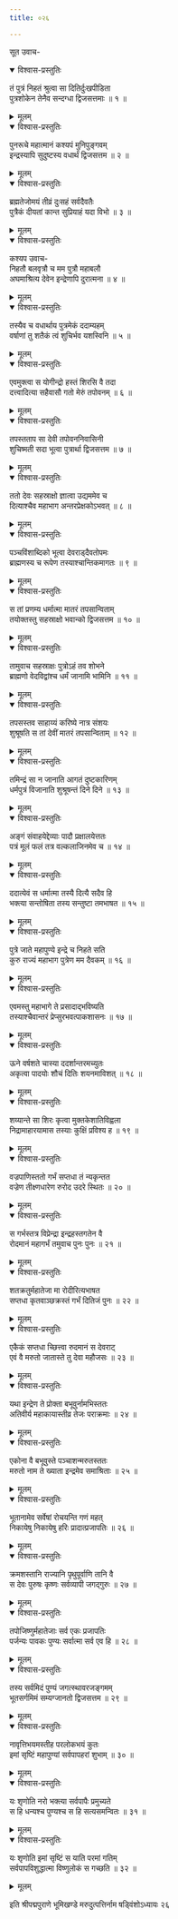 ```yaml
---
title: ०२६

---
```

सूत उवाच-  

<details open><summary>विश्वास-प्रस्तुतिः</summary>

तं पुत्रं निहतं श्रुत्वा सा दितिर्दुःखपीडिता  
पुत्रशोकेन तेनैव सन्दग्धा द्विजसत्तमाः ॥ १ ॥
</details>

<details><summary>मूलम्</summary>

तं पुत्रं निहतं श्रुत्वा सा दितिर्दुःखपीडिता  
पुत्रशोकेन तेनैव सन्दग्धा द्विजसत्तमाः ॥ १ ॥
</details>



<details open><summary>विश्वास-प्रस्तुतिः</summary>

पुनरूचे महात्मानं कश्यपं मुनिपुङ्गवम्  
इन्द्रस्यापि सुदुष्टस्य वधार्थं द्विजसत्तम ॥ २ ॥
</details>

<details><summary>मूलम्</summary>

पुनरूचे महात्मानं कश्यपं मुनिपुङ्गवम्  
इन्द्रस्यापि सुदुष्टस्य वधार्थं द्विजसत्तम ॥ २ ॥
</details>



<details open><summary>विश्वास-प्रस्तुतिः</summary>

ब्रह्मतेजोमयं तीव्रं दुःसहं सर्वदैवतैः  
पुत्रैकं दीयतां कान्त सुप्रियाहं यदा विभो ॥ ३ ॥
</details>

<details><summary>मूलम्</summary>

ब्रह्मतेजोमयं तीव्रं दुःसहं सर्वदैवतैः  
पुत्रैकं दीयतां कान्त सुप्रियाहं यदा विभो ॥ ३ ॥
</details>



<details open><summary>विश्वास-प्रस्तुतिः</summary>

कश्यप उवाच-  
निहतौ बलवृत्रौ च मम पुत्रौ महाबलौ  
अघमाश्रित्य देवेन इन्द्रेणापि दुरात्मना ॥ ४ ॥
</details>

<details><summary>मूलम्</summary>

कश्यप उवाच-  
निहतौ बलवृत्रौ च मम पुत्रौ महाबलौ  
अघमाश्रित्य देवेन इन्द्रेणापि दुरात्मना ॥ ४ ॥
</details>



<details open><summary>विश्वास-प्रस्तुतिः</summary>

तस्यैव च वधार्थाय पुत्रमेकं ददाम्यहम्  
वर्षाणां तु शतैकं त्वं शुचिर्भव यशस्विनि ॥ ५ ॥
</details>

<details><summary>मूलम्</summary>

तस्यैव च वधार्थाय पुत्रमेकं ददाम्यहम्  
वर्षाणां तु शतैकं त्वं शुचिर्भव यशस्विनि ॥ ५ ॥
</details>



<details open><summary>विश्वास-प्रस्तुतिः</summary>

एवमुक्त्वा स योगीन्द्रो हस्तं शिरसि वै तदा  
दत्त्वादित्या सहैवासौ गतो मेरुं तपोवनम् ॥ ६ ॥
</details>

<details><summary>मूलम्</summary>

एवमुक्त्वा स योगीन्द्रो हस्तं शिरसि वै तदा  
दत्त्वादित्या सहैवासौ गतो मेरुं तपोवनम् ॥ ६ ॥
</details>



<details open><summary>विश्वास-प्रस्तुतिः</summary>

तपस्तताप सा देवी तपोवननिवासिनी  
शुचिष्मती सदा भूत्वा पुत्रार्था द्विजसत्तम ॥ ७ ॥
</details>

<details><summary>मूलम्</summary>

तपस्तताप सा देवी तपोवननिवासिनी  
शुचिष्मती सदा भूत्वा पुत्रार्था द्विजसत्तम ॥ ७ ॥
</details>



<details open><summary>विश्वास-प्रस्तुतिः</summary>

ततो देवः सहस्राक्षो ज्ञात्वा उद्यममेव च  
दित्याश्चैव महाभाग अन्तरप्रेक्षकोऽभवत् ॥ ८ ॥
</details>

<details><summary>मूलम्</summary>

ततो देवः सहस्राक्षो ज्ञात्वा उद्यममेव च  
दित्याश्चैव महाभाग अन्तरप्रेक्षकोऽभवत् ॥ ८ ॥
</details>



<details open><summary>विश्वास-प्रस्तुतिः</summary>

पञ्चविंशाब्दिको भूत्वा देवराड्दैवतोपमः  
ब्राह्मणस्य च रूपेण तस्याश्चान्तिकमागतः ॥ ९ ॥
</details>

<details><summary>मूलम्</summary>

पञ्चविंशाब्दिको भूत्वा देवराड्दैवतोपमः  
ब्राह्मणस्य च रूपेण तस्याश्चान्तिकमागतः ॥ ९ ॥
</details>



<details open><summary>विश्वास-प्रस्तुतिः</summary>

स तां प्रणम्य धर्मात्मा मातरं तपसान्विताम्  
तयोक्तस्तु सहस्राक्षो भवान्को द्विजसत्तम ॥ १० ॥
</details>

<details><summary>मूलम्</summary>

स तां प्रणम्य धर्मात्मा मातरं तपसान्विताम्  
तयोक्तस्तु सहस्राक्षो भवान्को द्विजसत्तम ॥ १० ॥
</details>



<details open><summary>विश्वास-प्रस्तुतिः</summary>

तामुवाच सहस्राक्षः पुत्रोऽहं तव शोभने  
ब्राह्मणो वेदविद्वांश्च धर्मं जानामि भामिनि ॥ ११ ॥
</details>

<details><summary>मूलम्</summary>

तामुवाच सहस्राक्षः पुत्रोऽहं तव शोभने  
ब्राह्मणो वेदविद्वांश्च धर्मं जानामि भामिनि ॥ ११ ॥
</details>



<details open><summary>विश्वास-प्रस्तुतिः</summary>

तपसस्तव साहाय्यं करिष्ये नात्र संशयः  
शुश्रूषति स तां देवीं मातरं तपसान्विताम् ॥ १२ ॥
</details>

<details><summary>मूलम्</summary>

तपसस्तव साहाय्यं करिष्ये नात्र संशयः  
शुश्रूषति स तां देवीं मातरं तपसान्विताम् ॥ १२ ॥
</details>



<details open><summary>विश्वास-प्रस्तुतिः</summary>

तमिन्द्रं सा न जानाति आगतं दुष्टकारिणम्  
धर्मपुत्रं विजानाति शुश्रूषन्तं दिने दिने ॥ १३ ॥
</details>

<details><summary>मूलम्</summary>

तमिन्द्रं सा न जानाति आगतं दुष्टकारिणम्  
धर्मपुत्रं विजानाति शुश्रूषन्तं दिने दिने ॥ १३ ॥
</details>



<details open><summary>विश्वास-प्रस्तुतिः</summary>

अङ्गं संवाहयेद्देव्याः पादौ प्रक्षालयेत्ततः  
पत्रं मूलं फलं तत्र वल्कलाजिनमेव च ॥ १४ ॥
</details>

<details><summary>मूलम्</summary>

अङ्गं संवाहयेद्देव्याः पादौ प्रक्षालयेत्ततः  
पत्रं मूलं फलं तत्र वल्कलाजिनमेव च ॥ १४ ॥
</details>



<details open><summary>विश्वास-प्रस्तुतिः</summary>

ददात्येवं स धर्मात्मा तस्यै दित्यै सदैव हि  
भक्त्या सन्तोषिता तस्य सन्तुष्टा तमभाषत ॥ १५ ॥
</details>

<details><summary>मूलम्</summary>

ददात्येवं स धर्मात्मा तस्यै दित्यै सदैव हि  
भक्त्या सन्तोषिता तस्य सन्तुष्टा तमभाषत ॥ १५ ॥
</details>



<details open><summary>विश्वास-प्रस्तुतिः</summary>

पुत्रे जाते महापुण्ये इन्द्रे च निहते सति  
कुरु राज्यं महाभाग पुत्रेण मम दैवकम् ॥ १६ ॥
</details>

<details><summary>मूलम्</summary>

पुत्रे जाते महापुण्ये इन्द्रे च निहते सति  
कुरु राज्यं महाभाग पुत्रेण मम दैवकम् ॥ १६ ॥
</details>



<details open><summary>विश्वास-प्रस्तुतिः</summary>

एवमस्तु महाभागे ते प्रसादाद्भविष्यति  
तस्याश्चैवान्तरं प्रेप्सुरभवत्पाकशासनः ॥ १७ ॥
</details>

<details><summary>मूलम्</summary>

एवमस्तु महाभागे ते प्रसादाद्भविष्यति  
तस्याश्चैवान्तरं प्रेप्सुरभवत्पाकशासनः ॥ १७ ॥
</details>



<details open><summary>विश्वास-प्रस्तुतिः</summary>

ऊने वर्षशते चास्या ददर्शान्तरमच्युतः  
अकृत्वा पादयोः शौचं दितिः शयनमाविशत् ॥ १८ ॥
</details>

<details><summary>मूलम्</summary>

ऊने वर्षशते चास्या ददर्शान्तरमच्युतः  
अकृत्वा पादयोः शौचं दितिः शयनमाविशत् ॥ १८ ॥
</details>



<details open><summary>विश्वास-प्रस्तुतिः</summary>

शय्यान्ते सा शिरः कृत्वा मुक्तकेशातिविह्वला  
निद्रामाहारयामास तस्याः कुक्षिं प्रविश्य ह ॥ १९ ॥
</details>

<details><summary>मूलम्</summary>

शय्यान्ते सा शिरः कृत्वा मुक्तकेशातिविह्वला  
निद्रामाहारयामास तस्याः कुक्षिं प्रविश्य ह ॥ १९ ॥
</details>



<details open><summary>विश्वास-प्रस्तुतिः</summary>

वज्रपाणिस्ततो गर्भं सप्तधा तं न्यकृन्तत  
वज्रेण तीक्ष्णधारेण रुरोद उदरे स्थितः ॥ २० ॥
</details>

<details><summary>मूलम्</summary>

वज्रपाणिस्ततो गर्भं सप्तधा तं न्यकृन्तत  
वज्रेण तीक्ष्णधारेण रुरोद उदरे स्थितः ॥ २० ॥
</details>



<details open><summary>विश्वास-प्रस्तुतिः</summary>

स गर्भस्तत्र विप्रेन्द्रा इन्द्रहस्तगतेन वै  
रोदमानं महागर्भं तमुवाच पुनः पुनः ॥ २१ ॥
</details>

<details><summary>मूलम्</summary>

स गर्भस्तत्र विप्रेन्द्रा इन्द्रहस्तगतेन वै  
रोदमानं महागर्भं तमुवाच पुनः पुनः ॥ २१ ॥
</details>



<details open><summary>विश्वास-प्रस्तुतिः</summary>

शतक्रतुर्महातेजा मा रोदीरित्यभाषत  
सप्तधा कृतवाञ्छक्रस्तं गर्भं दितिजं पुनः ॥ २२ ॥
</details>

<details><summary>मूलम्</summary>

शतक्रतुर्महातेजा मा रोदीरित्यभाषत  
सप्तधा कृतवाञ्छक्रस्तं गर्भं दितिजं पुनः ॥ २२ ॥
</details>



<details open><summary>विश्वास-प्रस्तुतिः</summary>

एकैकं सप्तधा च्छित्त्वा रुदमानं स देवराट्  
एवं वै मरुतो जातास्ते तु देवा महौजसः ॥ २३ ॥
</details>

<details><summary>मूलम्</summary>

एकैकं सप्तधा च्छित्त्वा रुदमानं स देवराट्  
एवं वै मरुतो जातास्ते तु देवा महौजसः ॥ २३ ॥
</details>



<details open><summary>विश्वास-प्रस्तुतिः</summary>

यथा इन्द्रेण ते प्रोक्ता बभूवुर्नामभिस्ततः  
अतिवीर्य महाकायास्तीव्र तेजः पराक्रमाः ॥ २४ ॥
</details>

<details><summary>मूलम्</summary>

यथा इन्द्रेण ते प्रोक्ता बभूवुर्नामभिस्ततः  
अतिवीर्य महाकायास्तीव्र तेजः पराक्रमाः ॥ २४ ॥
</details>



<details open><summary>विश्वास-प्रस्तुतिः</summary>

एकोना वै बभूवुस्ते पञ्चाशन्मरुतस्ततः  
मरुतो नाम ते ख्याता इन्द्रमेव समाश्रिताः ॥ २५ ॥
</details>

<details><summary>मूलम्</summary>

एकोना वै बभूवुस्ते पञ्चाशन्मरुतस्ततः  
मरुतो नाम ते ख्याता इन्द्रमेव समाश्रिताः ॥ २५ ॥
</details>



<details open><summary>विश्वास-प्रस्तुतिः</summary>

भूतानामेव सर्वेषां रोचयन्ति गणं महत्  
निकायेषु निकायेषु हरिः प्रादात्प्रजापतिः ॥ २६ ॥
</details>

<details><summary>मूलम्</summary>

भूतानामेव सर्वेषां रोचयन्ति गणं महत्  
निकायेषु निकायेषु हरिः प्रादात्प्रजापतिः ॥ २६ ॥
</details>



<details open><summary>विश्वास-प्रस्तुतिः</summary>

क्रमशस्तानि राज्यानि पृथुपूर्वाणि तानि वै  
स देवः पुरुषः कृष्णः सर्वव्यापी जगद्गुरुः ॥ २७ ॥
</details>

<details><summary>मूलम्</summary>

क्रमशस्तानि राज्यानि पृथुपूर्वाणि तानि वै  
स देवः पुरुषः कृष्णः सर्वव्यापी जगद्गुरुः ॥ २७ ॥
</details>



<details open><summary>विश्वास-प्रस्तुतिः</summary>

तपोजिष्णुर्महातेजाः सर्व एकः प्रजापतिः  
पर्जन्यः पावकः पुण्यः सर्वात्मा सर्व एव हि ॥ २८ ॥
</details>

<details><summary>मूलम्</summary>

तपोजिष्णुर्महातेजाः सर्व एकः प्रजापतिः  
पर्जन्यः पावकः पुण्यः सर्वात्मा सर्व एव हि ॥ २८ ॥
</details>



<details open><summary>विश्वास-प्रस्तुतिः</summary>

तस्य सर्वमिदं पुण्यं जगत्स्थावरजङ्गमम्  
भूतसर्गमिमं सम्यग्जानतो द्विजसत्तम ॥ २९ ॥
</details>

<details><summary>मूलम्</summary>

तस्य सर्वमिदं पुण्यं जगत्स्थावरजङ्गमम्  
भूतसर्गमिमं सम्यग्जानतो द्विजसत्तम ॥ २९ ॥
</details>



<details open><summary>विश्वास-प्रस्तुतिः</summary>

नावृत्तिभयमस्तीह परलोकभयं कुतः  
इमां सृष्टिं महापुण्यां सर्वपापहरां शुभाम् ॥ ३० ॥
</details>

<details><summary>मूलम्</summary>

नावृत्तिभयमस्तीह परलोकभयं कुतः  
इमां सृष्टिं महापुण्यां सर्वपापहरां शुभाम् ॥ ३० ॥
</details>



<details open><summary>विश्वास-प्रस्तुतिः</summary>

यः शृणोति नरो भक्त्या सर्वपापैः प्रमुच्यते  
स हि धन्यश्च पुण्यश्च स हि सत्यसमन्वितः ॥ ३१ ॥
</details>

<details><summary>मूलम्</summary>

यः शृणोति नरो भक्त्या सर्वपापैः प्रमुच्यते  
स हि धन्यश्च पुण्यश्च स हि सत्यसमन्वितः ॥ ३१ ॥
</details>



<details open><summary>विश्वास-प्रस्तुतिः</summary>

यः शृणोति इमां सृष्टिं स याति परमां गतिम्  
सर्वपापविशुद्धात्मा विष्णुलोकं स गच्छति ॥ ३२ ॥
</details>

<details><summary>मूलम्</summary>

यः शृणोति इमां सृष्टिं स याति परमां गतिम्  
सर्वपापविशुद्धात्मा विष्णुलोकं स गच्छति ॥ ३२ ॥
</details>


इति श्रीपद्मपुराणे भूमिखण्डे मरुदुत्पत्तिर्नाम षड्विंशोऽध्यायः २६